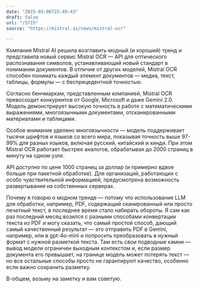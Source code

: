 ```yaml
---
date: "2025-03-06T22:49:43"
draft: false
url: "/5715"
source: "https://mistral.ai/news/mistral-ocr"

---
```


Компания Mistral AI решила возглавить модный (и хороший) тренд и представила новый сервис Mistral OCR — API для оптического распознавания символов, устанавливающий новый стандарт в понимании документов. В отличие от других моделей, Mistral OCR способен понимать каждый элемент документов — медиа, текст, таблицы, формулы — с беспрецедентной точностью.

Согласно бенчмаркам, представленным компанией, Mistral OCR превосходит конкурентов от Google, Microsoft и даже Gemini 2.0. Модель демонстрирует высокую точность в работе с математическими выражениями, многоязычными документами, отсканированными материалами и таблицами.

Особое внимание уделено многоязычности — модель поддерживает тысячи шрифтов и языков со всего мира, показывая точность выше 97-99% для разных языков, включая русский, китайский и хинди. При этом Mistral OCR работает быстрее аналогов, обрабатывая до 2000 страниц в минуту на одном узле.

API доступно по цене 1000 страниц за доллар (и примерно вдвое больше при пакетной обработке). Для организаций, работающих с особо чувствительной информацией, предусмотрена возможность развертывания на собственных серверах.

Почему я говорю о модном тренде — потому что использование LLM для обработки, например, PDF, содержащий сканированный или просто печатный текст, в последнее время стало набирать обороты. Я сам как раз последний месяц возился с разными способами конвертации текста из PDF и могу сказать, что самый простой способ, дающий самый качественный результат — это отправить PDF в Gemini, например, или в gpt-4o-mini и попросить преобразовать в нужный формат с нужной разметкой текста. Там есть свои подводные камни — вывод модели ограничен выходным контекстом и, если размер документа его превышает, на границе модель может потерять текст — но все остальные способы просто не гарантируют качество, особенно если важно сохранить разметку.

В-общем, возьму на заметку и вам советую.
